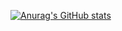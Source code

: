 [![Anurag's GitHub stats](https://github-readme-stats.vercel.app/api?username=Plerx2493&show_icons=true&theme=onedark&count_private=true)](https://github.com/anuraghazra/github-readme-stats)
